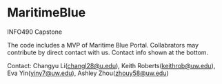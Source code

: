 # MaritimeBlue
INFO490 Capstone 

The code includes a MVP of Maritime Blue Portal. Collabrators may contribute by direct contact with us. Contact info shown at the bottom.

Contact: Changyu Li(changl28@u.edu), Keith Roberts(keithrob@uw.edu), Eva Yin(yiny7@uw.edu), Ashley Zhou(zhouy58@uw.edu)
